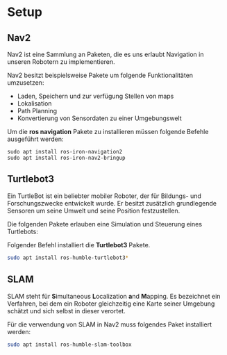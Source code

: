 # Setup

## Nav2

Nav2 ist eine Sammlung an Paketen, die es uns erlaubt Navigation in unseren Robotern zu implementieren.

Nav2 besitzt beispielsweise Pakete um folgende Funktionalitäten umzusetzen:

- Laden, Speichern und zur verfügung Stellen von maps
- Lokalisation
- Path Planning
- Konvertierung von Sensordaten zu einer Umgebungswelt

Um die **ros navigation** Pakete zu installieren müssen folgende Befehle ausgeführt werden:

```
sudo apt install ros-iron-navigation2
sudo apt install ros-iron-nav2-bringup
```

## Turtlebot3

Ein TurtleBot ist ein beliebter mobiler Roboter, der für Bildungs- und Forschungszwecke entwickelt wurde. Er besitzt zusätzlich grundlegende Sensoren um seine Umwelt und seine Position festzustellen. 


Die folgenden Pakete erlauben eine Simulation und Steuerung eines Turtlebots:

Folgender Befehl installiert die **Turtlebot3** Pakete.

```bash
sudo apt install ros-humble-turtlebot3*
```


## SLAM

SLAM steht für **S**imultaneous **L**ocalization **a**nd **M**apping. Es bezeichnet ein Verfahren, bei dem ein Roboter gleichzeitig eine Karte seiner Umgebung schätzt und sich selbst in dieser verortet.

Für die verwendung von SLAM in Nav2 muss folgendes Paket installiert werden:

```bash
sudo apt install ros-humble-slam-toolbox
```





